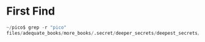 # First Find

```python
~/pico$ grep -r "pico"
files/adequate_books/more_books/.secret/deeper_secrets/deepest_secrets/uber-secret.txt:picoCTF{f1nd_15_f457_ab443fd1}
```
